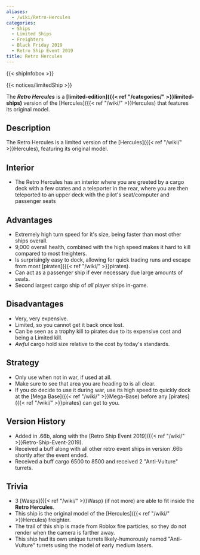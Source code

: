 ```yaml
---
aliases:
  - /wiki/Retro-Hercules
categories:
  - Ships
  - Limited Ships
  - Freighters
  - Black Friday 2019
  - Retro Ship Event 2019
title: Retro Hercules
---
```


{{< shipInfobox >}}

{{< notices/limitedShip >}}

The **_Retro Hercules_** is a **[limited-edition]({{< ref "/categories/" >}}limited-ships)** version of the [Hercules]({{< ref "/wiki/" >}}Hercules) that features its original model.

## Description

The Retro Hercules is a limited version of the [Hercules]({{< ref "/wiki/" >}}Hercules), featuring its original model.

## Interior

- The Retro Hercules has an interior where you are greeted by a cargo deck with a few crates and a teleporter in the rear, where you are then teleported to an upper deck with the pilot's seat/computer and passenger seats

## Advantages

- Extremely high turn speed for it's size, being faster than most other ships overall.
- 9,000 overall health, combined with the high speed makes it hard to kill compared to most freighters.
- Is surprisingly easy to dock, allowing for quick trading runs and escape from most [pirates]({{< ref "/wiki/" >}}pirates).
- Can act as a passenger ship if ever necessary due large amounts of seats.
- Second largest cargo ship of _all_ player ships in-game.

## Disadvantages

- Very, very expensive.
- Limited, so you cannot get it back once lost.
- Can be seen as a trophy kill to pirates due to its expensive cost and being a Limited kill.
- _Awful_ cargo hold size relative to the cost by today's standards.

## Strategy

- Only use when not in war, if used at all.
- Make sure to see that area you are heading to is all clear.
- If you do decide to use it during war, use its high speed to quickly dock at the [Mega Base]({{< ref "/wiki/" >}}Mega-Base) before any [pirates]({{< ref "/wiki/" >}}pirates) can get to you.

## Version History

- Added in .66b, along with the [Retro Ship Event 2019]({{< ref "/wiki/" >}}Retro-Ship-Event-2019).
- Received a buff along with all other retro event ships in version .66b shortly after the event ended.
- Received a buff cargo 6500 to 8500 and received 2 "Anti-Vulture" turrets.

## Trivia

- 3 [Wasps]({{< ref "/wiki/" >}}Wasp) (if not more) are able to fit inside the **Retro Hercules**.
- This ship is the original model of the [Hercules]({{< ref "/wiki/" >}}Hercules) freighter.
- The trail of this ship is made from Roblox fire particles, so they do not render when the camera is farther away.
- This ship had its own unique turrets likely-humorously named "Anti-Vulture" turrets using the model of early medium lasers.
